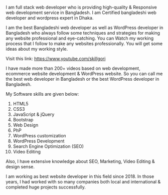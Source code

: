 I am full stack web developer who is providing high-quality & Responsive web development service in Bangladesh. I am Certified bangladeshi web developer and wordpress expert in Dhaka.

I am the best Bangladeshi web developer as well as WordPress developer in Bangladesh who always follow some techniques and strategies for making any website professional and eye-catching. You can Watch my working process that I follow to make any websites professionally. You will get some ideas about my working style. 

Visit this link: https://www.youtube.com/skillgori

I have made more than 200+ videos based on web development, ecommerce website development & WordPress website. So you can call me the best web developer in Bangladesh or the best WordPress developer in Bangladesh.

My Software skills are given below:

1. HTML5
2. CSS3
3. JavaScript & jQuery
4. Bootstrap
5. Web Design
6. PhP
7. WordPress customization
8. WordPress Development
9. Search Engine Optimization (SEO)
10. Video Editing

Also, I have extensive knowledge about SEO, Marketing, Video Editing & design sense.

I am working as best website developer in this field since 2018. In those years, I had worked with so many companies both local and international & completed huge projects successfully.

